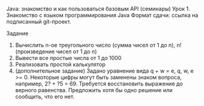 Java: знакомство и как пользоваться базовым API (семинары)
Урок 1. Знакомство с языком программирования Java
Формат сдачи: ссылка на подписанный git-проект.

Задание

1) Вычислить n-ое треугольного число (сумма чисел от 1 до n), n! (произведение чисел от 1 до n)
2) Вывести все простые числа от 1 до 1000
3) Реализовать простой калькулятор
4) (дополнительное задание) Задано уравнение вида q + w = e, q, w, e >= 0. Некоторые цифры могут быть заменены знаком вопроса, например, 2? + ?5 = 69. Требуется восстановить выражение до верного равенства. Предложить хотя бы одно решение или сообщить, что его нет.